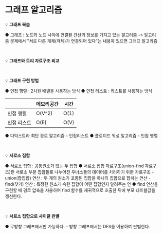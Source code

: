 # 그래프 알고리즘

💡 **그래프 복습**

  ● 그래프 : 노드와 노드 사이에 연결된 간선의 정보를 가지고 있는 알고리즘
    -> 알고리즘 문제에서 "서로 다른 개체(객체)가 연결되어 있다"는 내용이 있으면 그래프 알고리즘

<br/>

💡 **그래프와 트리 자료구조 비교**  

<br/>

💡 **그래프 구현 방법**

  ● 인접 행렬 : 2차원 배열을 사용하는 방식
  ● 인접 리스트 : 리스트를 사용하는 방식
  
  |  |메모리공간|시간|
  |------|---|---|
  |인접 행렬|O(V^2)|O(1)|
  |인접 리스트|O(E)|O(V)|
  
  ● 다익스트라 최단 경로 알고리즘 - 인접리스트
  ● 플로이드 워셜 알고리즘 - 인접 행렬
  
  <br/>
  
  💡 **서로소 집합**
  
  ● 서로소 집합 : 공통원소가 없는 두 집합
  ● 서로소 집합 자료구조(union-find 자료구조)란 서로소 부분 집합들로 나누어진 우너소들의 데이터를 처리하기 위한 자료구조
    - union(합집합) 연산 : 두 개의 원소가 포함된 집합을 하나의 집합으로 합치는 연산
    - find(찾기) 연산 : 특정한 원소가 속한 집합이 어떤 집합인지 알려주는 연
  ● find 연산을 구현할 때 경로 압축을 사용하여 find 함수를 재귀적으로 호출한 뒤에 부모 테이블값을 갱신한다.
  
  <br/>
  
  💡 **서로소 집합으로 사이클 판별**
  
  ● 무방향 그래프에서만 가능하다.
    - 방향 그래프에서는 DFS를 이용하여 판별한다.
